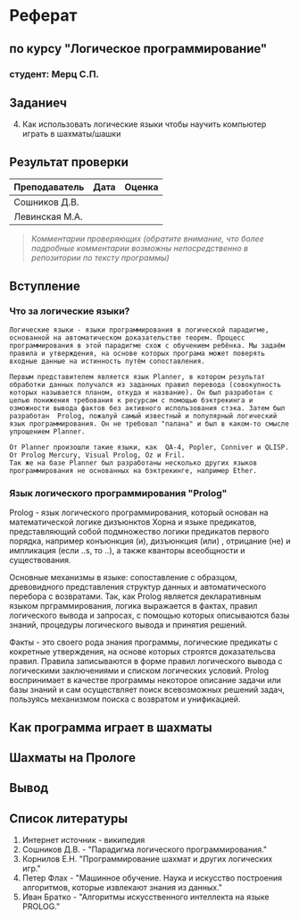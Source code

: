 # Реферат
## по курсу "Логическое программирование"

### студент: Мерц С.П.

## Заданиеч
4. Как использовать логические языки чтобы научить компьютер играть в шахматы/шашки 

## Результат проверки

| Преподаватель     | Дата         |  Оценка       |
|-------------------|--------------|---------------|
| Сошников Д.В. |              |               |
| Левинская М.А.|              |               |

> *Комментарии проверяющих (обратите внимание, что более подробные комментарии возможны непосредственно в репозитории по тексту программы)*


## Вступление

### Что за логические языки?
   
    Логические языки - языки программирования в логической парадигме, основанной на автоматическом доказательстве теорем. Процесс программирования в этой парадигме схож с обучением ребёнка. Мы задаём правила и утверждения, на основе которых програма может поверять входные данные на истинность путём сопоставления.

    Первым представителем является язык Planner, в котором результат обработки данных получался из заданных правил перевода (совокупность которых называется планом, откуда и название). Он был разработан с целью понижения требования к ресурсам с помощью бэктрекинга и озможности вывода фактов без активного использования стэка. Затем был разработан  Prolog, пожалуй самый известный и популярный логический язык программирования. Он не требовал "палана" и был в каком-то смысле упрощением Planner.

    От Planner произошли такие языки, как  QA-4, Popler, Conniver и QLISP.
    От Prolog Mercury, Visual Prolog, Oz и Fril. 
    Так же на базе Planner был разработаны несколько других языков программирования не основанных на бэктрекинге, например Ether.


### Язык логического программирования "Prolog"

Prolog - язык логического программирования, который основан на математической логике дизъюнктов Хорна и языке предикатов, представляющий собой подмножество логики предикатов первого порядка, например конъюнкция (и), дизъюнкция (или) , отрицание (не) и импликация (если ..s, то ..), а также кванторы всеобщности и существования.

Основные механизмы в языке: сопоставление с образцом, древовидного представления структур данных и автоматического перебора с возвратами. Так, как Prolog является декларативным языком прграммирования, логика выражается в фактах, правил логического вывода и запросах, с помощью которых описываются базы знаний, процедуры логического вывода и принятия решений.

Факты - это своего рода знания программы, логические предикаты с  кокретные утверждения, на основе которых строятся доказательсва правил.
Правила записываются в форме правил логического вывода с логическими заключениями и списком логических условий. Prolog воспринимает в качестве программы некоторое описание задачи или базы знаний и сам осуществляет поиск всевозможных решений задач, пользуясь механизмом поиска с возвратом и унификацией.



## Как программа играет в шахматы
  
  
   
## Шахматы на Прологе

   

## Вывод

   

 ## Список литературы

1. Интернет источник - википедия
2. Сошников Д.В. - "Парадигма логического программирования."
3. Корнилов Е.Н. "Программирование шахмат и других логических игр."
4. Петер Флах - "Машинное обучение. Наука и искусство построения алгоритмов, которые извлекают знания из данных."
5. Иван Братко - "Алгоритмы искусственного интеллекта на языке PROLOG."
